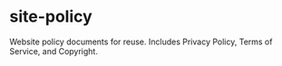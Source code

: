 # site-policy
Website policy documents for reuse.  Includes Privacy Policy, Terms of Service, and Copyright.
